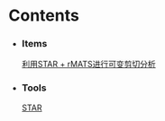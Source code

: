 <style>
	<!-- 去除页面超链接下划线 -->
	a{text-decoration: none}
</style>
# **Contents**

* ### Items

	[利用STAR + rMATS进行可变剪切分析](https://otnew.github.io/Blog_Bioinformatics/#/BLOG/Bioinformatics/AS/20200616_1)

* ### Tools

	[STAR](https://otnew.github.io/Blog_Bioinformatics/#/BLOG/Bioinformatics/Tools/20200616_1)